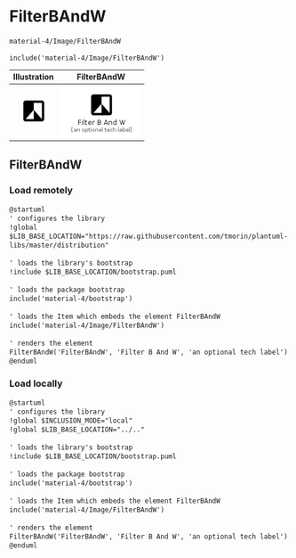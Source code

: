 # FilterBAndW


```text
material-4/Image/FilterBAndW
```

```text
include('material-4/Image/FilterBAndW')
```



| Illustration | FilterBAndW |
| :---: | :---: |
| ![illustration for Illustration](../../material-4/Image/FilterBAndW.png) | ![illustration for FilterBAndW](../../material-4/Image/FilterBAndW.Local.png) |




## FilterBAndW

### Load remotely
```plantuml
@startuml
' configures the library
!global $LIB_BASE_LOCATION="https://raw.githubusercontent.com/tmorin/plantuml-libs/master/distribution"

' loads the library's bootstrap
!include $LIB_BASE_LOCATION/bootstrap.puml

' loads the package bootstrap
include('material-4/bootstrap')

' loads the Item which embeds the element FilterBAndW
include('material-4/Image/FilterBAndW')

' renders the element
FilterBAndW('FilterBAndW', 'Filter B And W', 'an optional tech label')
@enduml
```

### Load locally
```plantuml
@startuml
' configures the library
!global $INCLUSION_MODE="local"
!global $LIB_BASE_LOCATION="../.."

' loads the library's bootstrap
!include $LIB_BASE_LOCATION/bootstrap.puml

' loads the package bootstrap
include('material-4/bootstrap')

' loads the Item which embeds the element FilterBAndW
include('material-4/Image/FilterBAndW')

' renders the element
FilterBAndW('FilterBAndW', 'Filter B And W', 'an optional tech label')
@enduml
```

